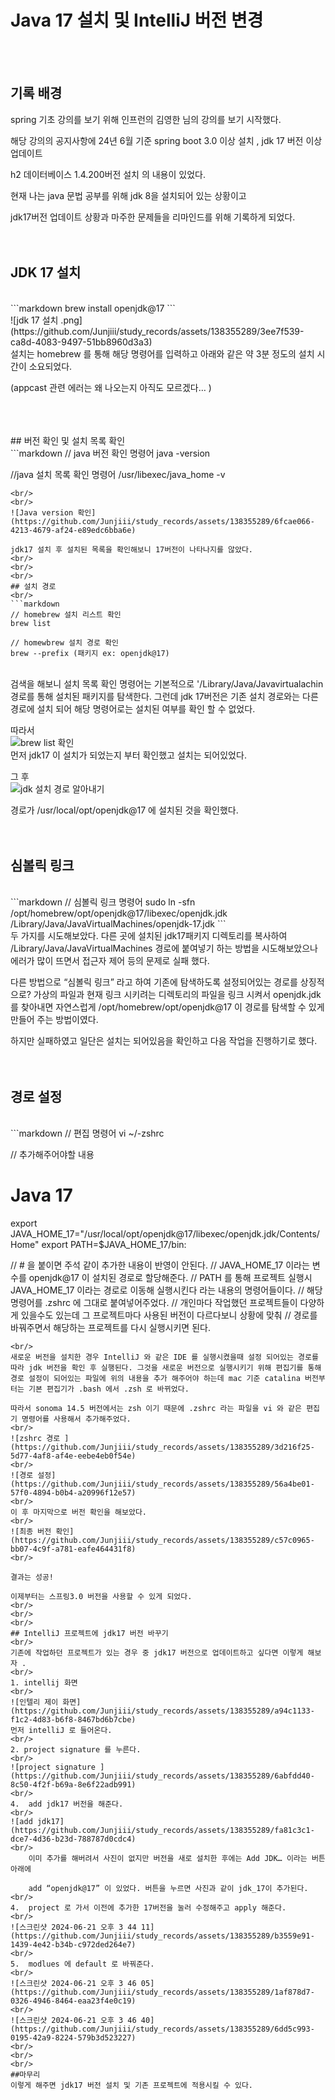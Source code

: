# Java 17 설치 및 IntelliJ 버전 변경

<br/>
<br/>

## 기록 배경

spring 기초 강의를 보기 위해 인프런의 김영한 님의 강의를 보기 시작했다.

해당 강의의 공지사항에 24년 6월 기준 spring boot 3.0 이상 설치 , jdk 17 버전 이상 업데이트

h2 데이터베이스 1.4.200버전 설치 의 내용이 있었다.

현재 나는 java 문법 공부를 위해 jdk 8을 설치되어 있는 상황이고

jdk17버전 업데이트 상황과 마주한 문제들을 리마인드를 위해 기록하게 되었다.
<br/>
<br/>
<br/>
## JDK 17 설치

<br/>
```markdown
brew install openjdk@17
```

<br/>
![jdk 17 설치 .png](https://github.com/Junjiii/study_records/assets/138355289/3ee7f539-ca8d-4083-9497-51bb8960d3a3)
<br/>
설치는 homebrew 를 통해 해당 명령어를 입력하고 아래와 같은 약 3분 정도의 설치 시간이 소요되었다.

(appcast 관련 에러는 왜 나오는지 아직도 모르겠다… )

<br/>
<br/>
<br/>
## 버전 확인 및 설치 목록 확인

<br/>
```markdown
// java 버전 확인 명령어
java -version

//java 설치 목록 확인 명령어
/usr/libexec/java_home -v
```
<br/>
<br/>
![Java version 확인](https://github.com/Junjiii/study_records/assets/138355289/6fcae066-4213-4679-af24-e89edc6bba6e)

jdk17 설치 후 설치된 목록을 확인해보니 17버전이 나타나지를 않았다.
<br/>
<br/>
<br/>
## 설치 경로
<br/>
```markdown
// homebrew 설치 리스트 확인
brew list

// homewbrew 설치 경로 확인
brew --prefix (패키지 ex: openjdk@17)
```
<br/>
검색을 해보니 설치 목록 확인 명령어는 기본적으로 '/Library/Java/Javavirtualachin 경로를 통해 설치된 패키지를 탐색한다. 그런데 jdk 17버전은 기존 설치 경로와는 다른 경로에 설치 되어 해당 명령어로는 설치된 여부를 확인 할 수 없었다.

따라서
<br/>
![brew list 확인](https://github.com/Junjiii/study_records/assets/138355289/ea617883-8ccf-4c22-8c90-d37cf84eeaec)
<br/>
먼저 jdk17 이 설치가 되었는지 부터 확인했고 설치는 되어있었다.

그 후
<br/>
![jdk 설치 경로 알아내기 ](https://github.com/Junjiii/study_records/assets/138355289/324c5682-1dd9-479e-b1a0-8e3eece5f642)
<br/>

경로가 /usr/local/opt/openjdk@17 에 설치된 것을 확인했다.
<br/>
<br/>
<br/>
## 심볼릭 링크
<br/>
```markdown
// 심볼릭 링크 명령어
sudo ln -sfn /opt/homebrew/opt/openjdk@17/libexec/openjdk.jdk /Library/Java/JavaVirtualMachines/openjdk-17.jdk
```
<br/>
두 가지를 시도해보았다. 다른 곳에 설치된 jdk17패키지 디렉토리를 복사하여 /Library/Java/JavaVirtualMachines 경로에 붙여넣기 하는 방법을 시도해보았으나 에러가 많이 뜨면서 접근자 제어 등의 문제로 실패 했다.

다른 방법으로 “심볼릭 링크” 라고 하여 기존에 탐색하도록 설정되어있는 경로를 상징적으로? 가상의 파일과 현재 링크 시키려는 디렉토리의 파일을 링크 시켜서 openjdk.jdk 를 찾아내면 자연스럽게 /opt/homebrew/opt/openjdk@17 이 경로를 탐색할 수 있게 만들어 주는 방법이였다.

하지만 실패하였고 일단은 설치는 되어있음을 확인하고 다음 작업을 진행하기로 했다.
<br/>
<br/>
<br/>
## 경로 설정
<br/>
```markdown
// 편집 명령어
vi ~/-zshrc

// 추가해주어야할 내용

# Java 17

export JAVA_HOME_17="/usr/local/opt/openjdk@17/libexec/openjdk.jdk/Contents/Home"
export PATH=$JAVA_HOME_17/bin:

// # 을 붙이면 주석 같이 추가한 내용이 반영이 안된다.
// JAVA_HOME_17 이라는 변수를 openjdk@17 이 설치된 경로로 할당해준다.
// PATH 를 통해 프로젝트 실행시 JAVA_HOME_17 이라는 경로로 이동해 실행시킨다 라는 내용의 명령어들이다.
// 해당 명령어를 .zshrc 에 그대로 붙여넣어주었다.
// 개인마다 작업했던 프로젝트들이 다양하게 있을수도 있는데 그 프로젝트마다 사용된 버전이 다르다보니 상황에 맞춰
// 경로를 바꿔주면서 해당하는 프로젝트를 다시 실행시키면 된다.
```
<br/>
새로운 버전을 설치한 경우 IntelliJ 와 같은 IDE 를 실행시켰을때 설정 되어있는 경로를 따라 jdk 버전을 확인 후 실행된다. 그것을 새로운 버전으로 실행시키기 위해 편집기를 통해 경로 설정이 되어있는 파일에 위의 내용을 추가 해주어야 하는데 mac 기준 catalina 버전부터는 기본 편집기가 .bash 에서 .zsh 로 바뀌었다.

따라서 sonoma 14.5 버전에서는 zsh 이기 때문에 .zshrc 라는 파일을 vi 와 같은 편집기 명령어를 사용해서 추가해주었다.
<br/>
![zshrc 경로 ](https://github.com/Junjiii/study_records/assets/138355289/3d216f25-5d77-4af8-af4e-eebe4eb0f54e)
<br/>
![경로 설정](https://github.com/Junjiii/study_records/assets/138355289/56a4be01-57f0-4894-b0b4-a20996f12e57)
<br/>
이 후 마지막으로 버전 확인을 해보았다.
<br/>
![최종 버전 확인](https://github.com/Junjiii/study_records/assets/138355289/c57c0965-bb07-4c9f-a781-eafe464431f8)
<br/>

결과는 성공!

이제부터는 스프링3.0 버전을 사용할 수 있게 되었다.
<br/>
<br/>
<br/>
## IntelliJ 프로젝트에 jdk17 버전 바꾸기
<br/>
기존에 작업하던 프로젝트가 있는 경우 중 jdk17 버전으로 업데이트하고 싶다면 이렇게 해보자 .
<br/>
1. intellij 화면
<br/>
![인텔리 제이 화면](https://github.com/Junjiii/study_records/assets/138355289/a94c1133-f1c2-4d83-b6f8-8467bd6b7cbe)
먼저 intelliJ 로 들어온다.
<br/>
2. project signature 를 누른다.
<br/>
![project signature ](https://github.com/Junjiii/study_records/assets/138355289/6abfdd40-8c50-4f2f-b69a-8e6f22adb991)
<br/>
4.  add jdk17 버전을 해준다.
<br/>
![add jdk17](https://github.com/Junjiii/study_records/assets/138355289/fa81c3c1-dce7-4d36-b23d-788787d0cdc4)
<br/>
    이미 추가를 해버려서 사진이 없지만 버전을 새로 설치한 후에는 Add JDK… 이라는 버튼 아래에

    add “openjdk@17” 이 있었다. 버튼을 누르면 사진과 같이 jdk_17이 추가된다.
<br/>
4.  project 로 가서 이전에 추가한 17버전을 눌러 수정해주고 apply 해준다.
<br/>
![스크린샷 2024-06-21 오후 3 44 11](https://github.com/Junjiii/study_records/assets/138355289/b3559e91-1439-4e42-b34b-c972ded264e7)
<br/>
5.  modlues 에 default 로 바꿔준다.
<br/>
![스크린샷 2024-06-21 오후 3 46 05](https://github.com/Junjiii/study_records/assets/138355289/1af878d7-0326-4946-8464-eaa23f4e0c19)
<br/>
![스크린샷 2024-06-21 오후 3 46 40](https://github.com/Junjiii/study_records/assets/138355289/6dd5c993-0195-42a9-8224-579b3d523227)
<br/>
<br/>
<br/>
##마무리
이렇게 해주면 jdk17 버전 설치 및 기존 프로젝트에 적용시킬 수 있다.
